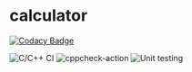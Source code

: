 # calculator

[![Codacy Badge](https://api.codacy.com/project/badge/Grade/c5b7811e4a4c48f0a0f5919eb46646d8)](https://app.codacy.com/manual/PS-99002475/calculator?utm_source=github.com&utm_medium=referral&utm_content=PS-99002475/calculator&utm_campaign=Badge_Grade_Settings)

![C/C++ CI](https://github.com/PS-99002475/calculator/workflows/C/C++%20CI/badge.svg)
![cppcheck-action](https://github.com/PS-99002475/calculator/workflows/cppcheck-action/badge.svg)
![Unit testing](https://github.com/PS-99002475/calculator/workflows/Unit%20testing/badge.svg)
